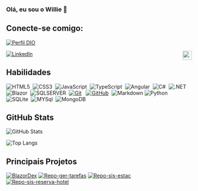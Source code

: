 ### Olá, eu sou o Willie 👋

<!--
**WillieLima/WillieLima** is a ✨ _special_ ✨ repository because its `README.md` (this file) appears on your GitHub profile.

Here are some ideas to get you started:

- 🔭 I’m currently working on ...
- 🌱 I’m currently learning ...
- 👯 I’m looking to collaborate on ...
- 🤔 I’m looking for help with ...
- 💬 Ask me about ...
- 📫 How to reach me: ...
- 😄 Pronouns: ...
- ⚡ Fun fact: ...
-->



<!-- #### Descrição sobre mim 
##### Sou formado em Análise e Desenvolvimento de Sistemas, sou um entusiasta da tecnologia, especialmente pela área do desenvolvimento de softwares e possuo conhecimento bastante intuitivo para tal, embora ainda esteja em desenvolvimento. -->



## Conecte-se comigo:
[![Perfil DIO](https://img.shields.io/badge/-Meu%20Perfil%20na%20DIO-30A3DC?style=for-the-badge)](https://web.dio.me/users/willie_lima_lvs) 

[![LinkedIn](https://img.shields.io/badge/-LinkedIn-000?style=for-the-badge&logo=linkedin&logoColor=30A3DC)](https://www.linkedin.com/in/willielima/)
<img align="right" src="https://komarev.com/ghpvc/?username=WillieLima&style=flat-square" height="25" /> &nbsp;

## Habilidades
![HTML5](https://img.shields.io/badge/HTML-000?style=for-the-badge&logo=html5&logoColor=30A3DC)&nbsp;
![CSS3](https://img.shields.io/badge/CSS3-000?style=for-the-badge&logo=css3&logoColor=E94D5F)&nbsp;
![JavaScript](https://img.shields.io/badge/JavaScript-000?style=for-the-badge&logo=javascript&logoColor=30A3DC)&nbsp;
![TypeScript](https://img.shields.io/badge/TypeScript-000?style=for-the-badge&logo=typescript&logoColor=white)&nbsp;
![Angular](https://img.shields.io/badge/Angular-000?style=for-the-badge&logo=angular&logoColor=white)&nbsp;
![C#](https://img.shields.io/badge/C%23-000?style=for-the-badge&logo=c-sharp&logoColor=823085)&nbsp;
![.NET](https://img.shields.io/badge/.NET-000?style=for-the-badge&logo=.net&logoColor=823085
)&nbsp;
![Blazor](https://img.shields.io/badge/blazor-000?style=for-the-badge&logo=blazor&logoColor=30A3DC
)&nbsp;
![SQLSERVER](https://img.shields.io/badge/Microsoft%20SQL%20Server-000?style=for-the-badge&logo=microsoft%20sql%20server&logoColor=white
)&nbsp;
[![Git](https://img.shields.io/badge/Git-000?style=for-the-badge&logo=git&logoColor=E94D5F)](https://git-scm.com/doc) &nbsp;
[![GitHub](https://img.shields.io/badge/GitHub-000?style=for-the-badge&logo=github&logoColor=30A3DC)](https://docs.github.com/)&nbsp;
![Markdown](https://img.shields.io/badge/Markdown-000?style=for-the-badge&logo=markdown)&nbsp;![Python](https://img.shields.io/badge/Python-000?style=for-the-badge&logo=python)&nbsp;
![SQLite](https://img.shields.io/badge/SQLite-000?style=for-the-badge&logo=sqlite&logoColor=white)&nbsp;
![MYSql](https://img.shields.io/badge/MySQL-000?style=for-the-badge&logo=mysql&logoColor=white)&nbsp;
![MongoDB](https://img.shields.io/badge/MongoDB-000?style=for-the-badge&logo=mongodb&logoColor=white)&nbsp;


## GitHub Stats
![GitHub Stats](https://github-readme-stats.vercel.app/api?username=WillieLima&theme=transparent&bg_color=000&border_color=30A3DC&show_icons=true&icon_color=30A3DC&title_color=E94D5F&text_color=FFF)

![Top Langs](https://github-readme-stats-git-masterrstaa-rickstaa.vercel.app/api/top-langs/?username=WillieLima&layout=donut&bg_color=000&border_color=30A3DC&title_color=E94D5F&text_color=FFF) 

## Principais Projetos
[![BlazorDex](https://github-readme-stats.vercel.app/api/pin/?username=WillieLima&repo=BlazorDex&bg_color=000&border_color=30A3DC&show_icons=true&icon_color=30A3DC&title_color=E94D5F&text_color=FFF)](https://github.com/WillieLima/BlazorDex)
[![Repo-ger-tarefas](https://github-readme-stats.vercel.app/api/pin/?username=WillieLima&repo=CSharp_Estudos&bg_color=000&border_color=30A3DC&show_icons=true&icon_color=30A3DC&title_color=E94D5F&text_color=FFF)](https://github.com/WillieLima/CSharp_Estudos)
[![Repo-sis-estac](https://github-readme-stats.vercel.app/api/pin/?username=WillieLima&repo=sistema-de-estacionamento&bg_color=000&border_color=30A3DC&show_icons=true&icon_color=30A3DC&title_color=E94D5F&text_color=FFF)](https://github.com/WillieLima/sistema-de-estacionamento)
[![Repo-sis-reserva-hotel](https://github-readme-stats.vercel.app/api/pin/?username=WillieLima&repo=sistema-reserva-hotel&bg_color=000&border_color=30A3DC&show_icons=true&icon_color=30A3DC&title_color=E94D5F&text_color=FFF)](https://github.com/WillieLima/sistema-reserva-hotel)



